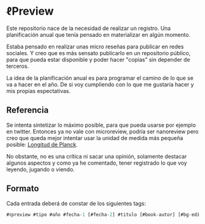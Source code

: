 # ℓPreview

Este repositorio nace de la necesidad de realizar un registro. Una planificación anual que tenía pensado en materializar en algún momento.

Estaba pensado en realizar unas micro reseñas para publicar en redes sociales. Y creo que es más sensato publicarlo en un repositorio público, para que pueda estar disponible y poder hacer "copias" sin depender de terceros.

La idea de la planificación anual es para programar el camino de lo que se va a hacer en el año. De si voy cumpliendo con lo que me gustaría hacer y mis propias espectativas.

## Referencia

Se intenta sintetizar lo máximo posible, para que pueda usarse por ejemplo en twitter. Entonces ya no vale con microreview, podría ser nanoreview pero creo que queda mejor intentar usar la unidad de medida más pequeña posible: [Longitud de Planck](https://es.wikipedia.org/wiki/Longitud_de_Planck).

No obstante, no es una crítica ni sacar una opinión, solamente destacar algunos aspectos y como ya he comentado, tener registrado lo que voy leyendo, jugando o viendo.

## Formato

Cada entrada deberá de constar de los siguientes tags:

```sql
#ℓpreview #tipo #año #fecha-1 [#fecha-2] #titulo [#book-autor] [#bg-editorial] [#movie-director] [#serie-temporada] [#serie-creador]
```
